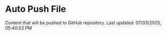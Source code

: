 # Auto Push File

Content that will be pushed to GitHub repository.
Last updated: 07/03/2025, 05:40:53 PM